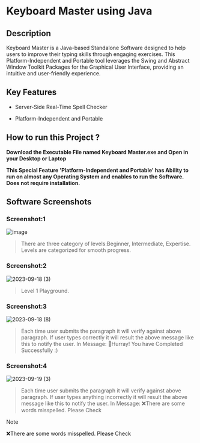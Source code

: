 # Keyboard Master using Java 

## Description 

  Keyboard Master is a Java-based Standalone Software designed to help users to improve their typing skills through engaging exercises. This Platform-Independent and Portable tool leverages the Swing and Abstract Window Toolkit Packages for the Graphical User Interface, providing an intuitive and user-friendly experience. 
  
## Key Features 

- Server-Side Real-Time Spell Checker
* Platform-Independent and Portable 

## How to run this Project ? 

**Download the Executable File named Keyboard Master.exe and Open in your Desktop or Laptop** 

**This Special Feature 'Platform-Independent and Portable' has Ability to run on almost any Operating System and enables to run the Software. Does not require installation.** 

## Software Screenshots 

### Screenshot:1 
 ![image](https://github.com/Abishek-KJ/Keyboard_Master/assets/104722061/665e8067-7766-4676-b97b-2dff8884866a) 
 > There are three category of levels:Beginner, Intermediate, Expertise. Levels are categorized for smooth progress. 
 

### Screenshot:2 
 ![2023-09-18 (3)](https://github.com/Abishek-KJ/Keyboard_Master/assets/104722061/6ec3f091-363a-4882-a2ce-b9553e453b26) 
> Level 1 Playground. 

### Screenshot:3 
 ![2023-09-18 (8)](https://github.com/Abishek-KJ/Keyboard_Master/assets/104722061/9c7547ab-9b9a-40aa-9d5f-faf402f290a8) 
> Each time user submits the paragraph it will verify against above paragraph. If user types correctly it will result the above message like this to notify the user.
> In Message: 
> 🎉Hurray! You have Completed Successfully :) 

### Screenshot:4 
![2023-09-19 (3)](https://github.com/Abishek-KJ/Keyboard_Master/assets/104722061/b3e52c46-f2f8-4b63-a431-bd306487911e) 
> Each time user submits the paragraph it will verify against above paragraph. If user types anything incorrectly it will result the above message like this to notify the user.
> In Message: 
> ❌There are some words misspelled. Please Check

> [!NOTE]
> ❌There are some words misspelled. Please Check 





